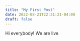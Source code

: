 ```yaml
---
title: "My First Post"
date: 2022-08-21T22:31:21-04:00
draft: false
---
```


Hi everybody! We are live
